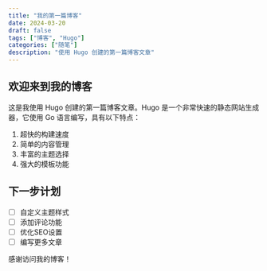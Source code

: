 ```yaml
---
title: "我的第一篇博客"
date: 2024-03-20
draft: false
tags: ["博客", "Hugo"]
categories: ["随笔"]
description: "使用 Hugo 创建的第一篇博客文章"
---
```


## 欢迎来到我的博客

这是我使用 Hugo 创建的第一篇博客文章。Hugo 是一个非常快速的静态网站生成器，它使用 Go 语言编写，具有以下特点：

1. 超快的构建速度
2. 简单的内容管理
3. 丰富的主题选择
4. 强大的模板功能

## 下一步计划

- [ ] 自定义主题样式
- [ ] 添加评论功能
- [ ] 优化SEO设置
- [ ] 编写更多文章

感谢访问我的博客！ 